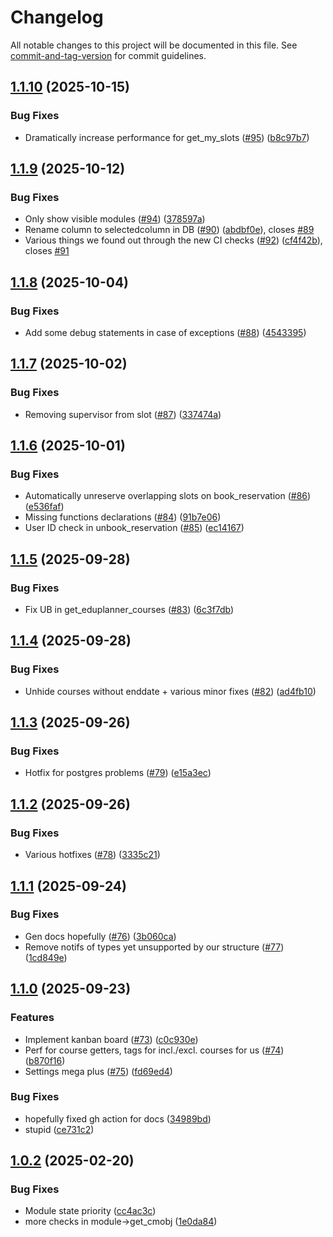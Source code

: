 # Changelog

All notable changes to this project will be documented in this file. See [commit-and-tag-version](https://github.com/absolute-version/commit-and-tag-version) for commit guidelines.

## [1.1.10](https://github.com/necodeIT/lb_planner_plugin/compare/1.1.9...1.1.10) (2025-10-15)


### Bug Fixes

* Dramatically increase performance for get_my_slots ([#95](https://github.com/necodeIT/lb_planner_plugin/issues/95)) ([b8c97b7](https://github.com/necodeIT/lb_planner_plugin/commit/b8c97b7af5b2890d7ae9301c127ae943f61c7a2e))

## [1.1.9](https://github.com/necodeIT/lb_planner_plugin/compare/1.1.8...1.1.9) (2025-10-12)


### Bug Fixes

* Only show visible modules ([#94](https://github.com/necodeIT/lb_planner_plugin/issues/94)) ([378597a](https://github.com/necodeIT/lb_planner_plugin/commit/378597aad9748db20d94d019ccd1b4abf4efc842))
* Rename column to selectedcolumn in DB ([#90](https://github.com/necodeIT/lb_planner_plugin/issues/90)) ([abdbf0e](https://github.com/necodeIT/lb_planner_plugin/commit/abdbf0e1d27bcdecc8584ea1a0f15d71ecdfb9da)), closes [#89](https://github.com/necodeIT/lb_planner_plugin/issues/89)
* Various things we found out through the new CI checks ([#92](https://github.com/necodeIT/lb_planner_plugin/issues/92)) ([cf4f42b](https://github.com/necodeIT/lb_planner_plugin/commit/cf4f42bc3c11ca4227feb9377190356b179528c1)), closes [#91](https://github.com/necodeIT/lb_planner_plugin/issues/91)

## [1.1.8](https://github.com/necodeIT/lb_planner_plugin/compare/1.1.7...1.1.8) (2025-10-04)


### Bug Fixes

* Add some debug statements in case of exceptions ([#88](https://github.com/necodeIT/lb_planner_plugin/issues/88)) ([4543395](https://github.com/necodeIT/lb_planner_plugin/commit/45433950866add2200e626fab7e9f517484770a3))

## [1.1.7](https://github.com/necodeIT/lb_planner_plugin/compare/1.1.6...1.1.7) (2025-10-02)


### Bug Fixes

* Removing supervisor from slot ([#87](https://github.com/necodeIT/lb_planner_plugin/issues/87)) ([337474a](https://github.com/necodeIT/lb_planner_plugin/commit/337474ac95dd0edf59c3623656014ca1fcaef5c8))

## [1.1.6](https://github.com/necodeIT/lb_planner_plugin/compare/1.1.5...1.1.6) (2025-10-01)


### Bug Fixes

* Automatically unreserve overlapping slots on book_reservation ([#86](https://github.com/necodeIT/lb_planner_plugin/issues/86)) ([e536faf](https://github.com/necodeIT/lb_planner_plugin/commit/e536fafcb787d9f244c400731cda4a59bf263edf))
* Missing functions declarations ([#84](https://github.com/necodeIT/lb_planner_plugin/issues/84)) ([91b7e06](https://github.com/necodeIT/lb_planner_plugin/commit/91b7e06232cf40ca14710364220335d51aabd61d))
* User ID check in unbook_reservation ([#85](https://github.com/necodeIT/lb_planner_plugin/issues/85)) ([ec14167](https://github.com/necodeIT/lb_planner_plugin/commit/ec141676be984899fa8e5b83a8c8b451a33752ba))

## [1.1.5](https://github.com/necodeIT/lb_planner_plugin/compare/1.1.4...1.1.5) (2025-09-28)


### Bug Fixes

* Fix UB in get_eduplanner_courses ([#83](https://github.com/necodeIT/lb_planner_plugin/issues/83)) ([6c3f7db](https://github.com/necodeIT/lb_planner_plugin/commit/6c3f7db5c30d912985f4eaa8721e40a59972e4c5))

## [1.1.4](https://github.com/necodeIT/lb_planner_plugin/compare/1.1.3...1.1.4) (2025-09-28)


### Bug Fixes

* Unhide courses without enddate + various minor fixes ([#82](https://github.com/necodeIT/lb_planner_plugin/issues/82)) ([ad4fb10](https://github.com/necodeIT/lb_planner_plugin/commit/ad4fb107b40e794f1cd5421a3758e81ea625f393))

## [1.1.3](https://github.com/necodeIT/lb_planner_plugin/compare/1.1.2...1.1.3) (2025-09-26)


### Bug Fixes

* Hotfix for postgres problems ([#79](https://github.com/necodeIT/lb_planner_plugin/issues/79)) ([e15a3ec](https://github.com/necodeIT/lb_planner_plugin/commit/e15a3ec19540b6dbf20d428bbe0b1ab737d73624))

## [1.1.2](https://github.com/necodeIT/lb_planner_plugin/compare/1.1.1...1.1.2) (2025-09-26)


### Bug Fixes

* Various hotfixes ([#78](https://github.com/necodeIT/lb_planner_plugin/issues/78)) ([3335c21](https://github.com/necodeIT/lb_planner_plugin/commit/3335c213920810fe534fb23d2b4022b65052ecdb))

## [1.1.1](https://github.com/necodeIT/lb_planner_plugin/compare/1.1.0...1.1.1) (2025-09-24)


### Bug Fixes

* Gen docs hopefully ([#76](https://github.com/necodeIT/lb_planner_plugin/issues/76)) ([3b060ca](https://github.com/necodeIT/lb_planner_plugin/commit/3b060cae8f36abc416fae8ac10e0db04ade6e09f))
* Remove notifs of types yet unsupported by our structure ([#77](https://github.com/necodeIT/lb_planner_plugin/issues/77)) ([1cd849e](https://github.com/necodeIT/lb_planner_plugin/commit/1cd849ec76ef2478cb824c98858aa4a53cbe06c6))

## [1.1.0](https://github.com/necodeIT/lb_planner_plugin/compare/1.0.2...1.1.0) (2025-09-23)


### Features

* Implement kanban board ([#73](https://github.com/necodeIT/lb_planner_plugin/issues/73)) ([c0c930e](https://github.com/necodeIT/lb_planner_plugin/commit/c0c930e7a1961e0e63e6dc7fc928b224c1c3bac4))
* Perf for course getters, tags for incl./excl. courses for us ([#74](https://github.com/necodeIT/lb_planner_plugin/issues/74)) ([b870f16](https://github.com/necodeIT/lb_planner_plugin/commit/b870f16a1f4e05fb6b7136e1d0f457066b6b0049))
* Settings mega plus ([#75](https://github.com/necodeIT/lb_planner_plugin/issues/75)) ([fd69ed4](https://github.com/necodeIT/lb_planner_plugin/commit/fd69ed445297d500ce17c316e5883a53f9dfa9a6))


### Bug Fixes

* hopefully fixed gh action for docs ([34989bd](https://github.com/necodeIT/lb_planner_plugin/commit/34989bda7053c0257091df1d121ef87daac7bda1))
* stupid ([ce731c2](https://github.com/necodeIT/lb_planner_plugin/commit/ce731c29d92b99ab32eab49bbeac9604d47e9294))

## [1.0.2](https://github.com/necodeIT/lb_planner_plugin/compare/1.0.1...1.0.2) (2025-02-20)


### Bug Fixes

* Module state priority ([cc4ac3c](https://github.com/necodeIT/lb_planner_plugin/commit/cc4ac3c97d2f87fe637cb09d35d12202e6aacdfa))
* more checks in module->get_cmobj ([1e0da84](https://github.com/necodeIT/lb_planner_plugin/commit/1e0da849002dcebf1f7c6c5907cacd7a57778c1f))
